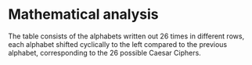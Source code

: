 # Mathematical analysis
The table consists of the alphabets written out 26 times in different rows, each alphabet shifted cyclically to the left compared to the previous alphabet, corresponding to the 26 possible Caesar Ciphers.
